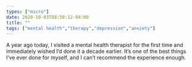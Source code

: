 ```yaml
---
types: ["micro"]
date: 2020-10-03T08:50:12-04:00
title: ""
tags: ["mental health","therapy","depression","anxiety"]
---
```

A year ago today, I visited a mental health therapist for the first time and immediately wished I’d done it a decade earlier. It’s one of the best things I’ve ever done for myself, and I can’t recommend the experience enough.
